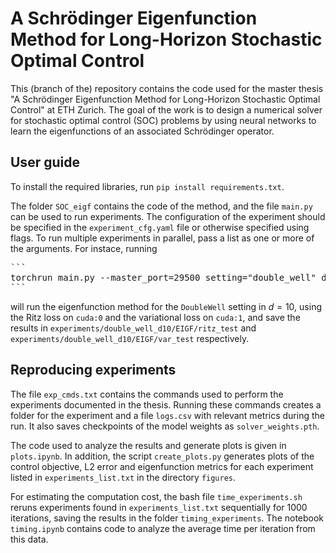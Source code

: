 # A Schrödinger Eigenfunction Method for Long-Horizon Stochastic Optimal Control
This (branch of the) repository contains the code used for the master thesis "A Schrödinger Eigenfunction Method for Long-Horizon Stochastic Optimal Control" at ETH Zurich. The goal of the work is to design a numerical solver for stochastic optimal control (SOC) problems by using neural networks to learn the eigenfunctions of an associated Schrödinger operator.

## User guide

To install the required libraries, run `pip install requirements.txt`. 

The folder `SOC_eigf` contains the code of the method, and the file `main.py` can be used to run experiments. The configuration of the experiment should be specified in the `experiment_cfg.yaml` file or otherwise specified using flags. To run multiple experiments in parallel, pass a list as one or more of the arguments. For instace, running 

<pre>
```
torchrun main.py --master_port=29500 setting="double_well" d=10 method="EIGF" solver.eigf_loss=["ritz","var"] gpu=[0,1] run_name=["ritz_test","var_test"] experiment_name="double_well_d10"
```
</pre>

will run the eigenfunction method for the `DoubleWell` setting in $d=10$, using the Ritz loss on `cuda:0` and the variational loss on `cuda:1`, and save the results in `experiments/double_well_d10/EIGF/ritz_test` and `experiments/double_well_d10/EIGF/var_test` respectively.

## Reproducing experiments

The file `exp_cmds.txt` contains the commands used to perform the experiments documented in the thesis. Running these commands creates a folder for the experiment and a file `logs.csv` with relevant metrics during the run. It also saves checkpoints of the model weights as `solver_weights.pth`. 

The code used to analyze the results and generate plots is given in `plots.ipynb`. In addition, the script `create_plots.py` generates plots of the control objective, L2 error and eigenfunction metrics for each experiment listed in `experiments_list.txt` in the directory `figures`.

For estimating the computation cost, the bash file `time_experiments.sh` reruns experiments found in `experiments_list.txt` sequentially for 1000 iterations, saving the results in the folder `timing_experiments`. The notebook `timing.ipynb` contains code to analyze the average time per iteration from this data.